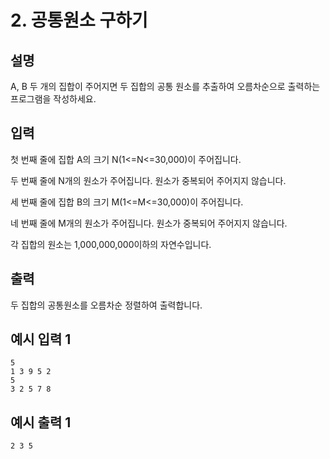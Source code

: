 # 2. 공통원소 구하기

## 설명
A, B 두 개의 집합이 주어지면 두 집합의 공통 원소를 추출하여 오름차순으로 출력하는 프로그램을 작성하세요.

## 입력
첫 번째 줄에 집합 A의 크기 N(1<=N<=30,000)이 주어집니다.

두 번째 줄에 N개의 원소가 주어집니다. 원소가 중복되어 주어지지 않습니다.

세 번째 줄에 집합 B의 크기 M(1<=M<=30,000)이 주어집니다.

네 번째 줄에 M개의 원소가 주어집니다. 원소가 중복되어 주어지지 않습니다.

각 집합의 원소는 1,000,000,000이하의 자연수입니다.

## 출력
두 집합의 공통원소를 오름차순 정렬하여 출력합니다.

## 예시 입력 1
```
5
1 3 9 5 2
5
3 2 5 7 8
```

## 예시 출력 1
```
2 3 5
```

